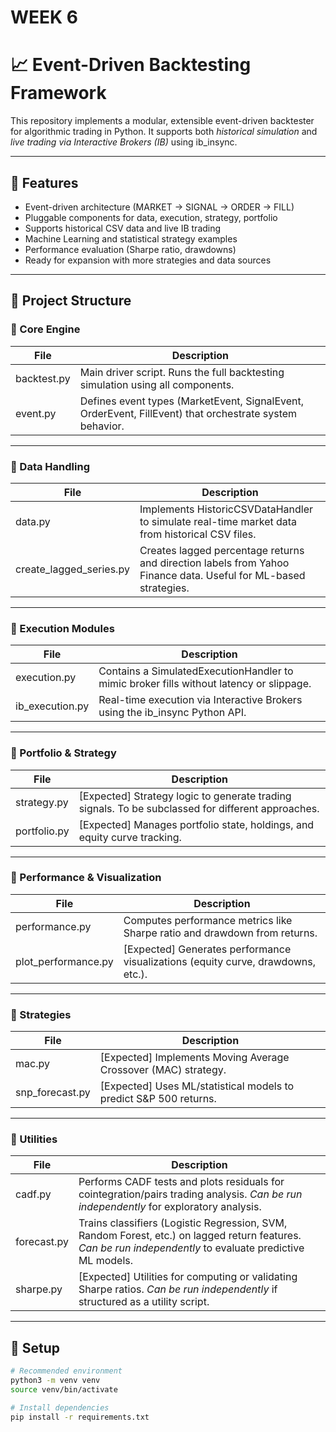 # WEEK 6

# 📈 Event-Driven Backtesting Framework

This repository implements a modular, extensible event-driven backtester for algorithmic trading in Python. It supports both *historical simulation* and *live trading via Interactive Brokers (IB)* using ib_insync.

---

## 🚀 Features

- Event-driven architecture (MARKET → SIGNAL → ORDER → FILL)
- Pluggable components for data, execution, strategy, portfolio
- Supports historical CSV data and live IB trading
- Machine Learning and statistical strategy examples
- Performance evaluation (Sharpe ratio, drawdowns)
- Ready for expansion with more strategies and data sources

---

## 🧠 Project Structure

### 📁 Core Engine

| File | Description |
|------|-------------|
| backtest.py | Main driver script. Runs the full backtesting simulation using all components. |
| event.py | Defines event types (MarketEvent, SignalEvent, OrderEvent, FillEvent) that orchestrate system behavior. |

---

### 📁 Data Handling

| File | Description |
|------|-------------|
| data.py | Implements HistoricCSVDataHandler to simulate real-time market data from historical CSV files. |
| create_lagged_series.py | Creates lagged percentage returns and direction labels from Yahoo Finance data. Useful for ML-based strategies. |

---

### 📁 Execution Modules

| File | Description |
|------|-------------|
| execution.py | Contains a SimulatedExecutionHandler to mimic broker fills without latency or slippage. |
| ib_execution.py | Real-time execution via Interactive Brokers using the ib_insync Python API. |

---

### 📁 Portfolio & Strategy

| File | Description |
|------|-------------|
| strategy.py | [Expected] Strategy logic to generate trading signals. To be subclassed for different approaches. |
| portfolio.py | [Expected] Manages portfolio state, holdings, and equity curve tracking. |

---

### 📁 Performance & Visualization

| File | Description |
|------|-------------|
| performance.py | Computes performance metrics like Sharpe ratio and drawdown from returns. |
| plot_performance.py | [Expected] Generates performance visualizations (equity curve, drawdowns, etc.). |

---

### 📁 Strategies

| File | Description |
|------|-------------|
| mac.py | [Expected] Implements Moving Average Crossover (MAC) strategy. |
| snp_forecast.py | [Expected] Uses ML/statistical models to predict S&P 500 returns. |

---

### 📁 Utilities

| File | Description |
|------|-------------|
| cadf.py | Performs CADF tests and plots residuals for cointegration/pairs trading analysis. *Can be run independently* for exploratory analysis. |
| forecast.py | Trains classifiers (Logistic Regression, SVM, Random Forest, etc.) on lagged return features. *Can be run independently* to evaluate predictive ML models. |
| sharpe.py | [Expected] Utilities for computing or validating Sharpe ratios. *Can be run independently* if structured as a utility script. |

---

## 🔧 Setup

```bash
# Recommended environment
python3 -m venv venv
source venv/bin/activate

# Install dependencies
pip install -r requirements.txt
